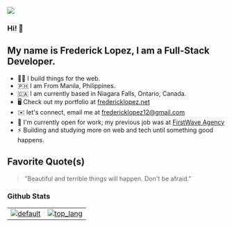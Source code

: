 ![](https://komarev.com/ghpvc/?username=frdrcklopez)

### Hi! 👋
## My name is Frederick Lopez, I am a Full-Stack Developer. <br>

*   👨‍💻  I build things for the web.
*   🇵🇭   I am From Manila, Philippines.
*   🇨🇦  I am currently based in Niagara Falls, Ontario, Canada.
*   🖥️  Check out my portfolio at [fredericklopez.net](https://fredericklopez.net)
*   ✉️  let's connect, email me at [fredericklopez12@gmail.com](mailto:fredericklopez12@gmail.com)
*   🚀  I'm currently open for work; my previous job was at [FirstWave Agency](https://firstwave.sg)
*   ⚡  Building and studying more on web and tech until something good happens.

## Favorite Quote(s)
> "Beautiful and terrible things will happen. Don't be afraid."

### Github Stats
| | |
| :---: | :---: |
| <a href="http://www.github.com/frdrcklopez">![default][default]</a> | <a href="http://www.github.com/frdrcklopez">![top_lang][top_lang]</a> |


[default]: https://github-readme-stats.vercel.app/api?username=frdrcklopez&show_icons=true&theme=default
[top_lang]: https://github-readme-stats.vercel.app/api/top-langs/?username=frdrcklopez&langs_count=8&layout=compact